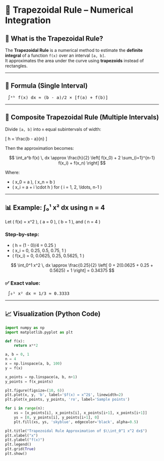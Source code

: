 # 📐 Trapezoidal Rule – Numerical Integration

## 🧮 What is the Trapezoidal Rule?

The **Trapezoidal Rule** is a numerical method to estimate the **definite integral** of a function `f(x)` over an interval `[a, b]`.  
It approximates the area under the curve using **trapezoids** instead of rectangles.

---

## 🔢 Formula (Single Interval)

<pre> ∫ᵃᵇ f(x) dx ≈ (b - a)/2 × [f(a) + f(b)] </pre>
---

## 🧠 Composite Trapezoidal Rule (Multiple Intervals)

Divide `[a, b]` into `n` equal subintervals of width:

\[
h = \frac{b - a}{n}
\]

Then the approximation becomes:

$$
\int_a^b f(x) \, dx \approx \frac{h}{2} \left[ f(x_0) + 2 \sum_{i=1}^{n-1} f(x_i) + f(x_n) \right]
$$


Where:
- \( x_0 = a \), \( x_n = b \)  
- \( x_i = a + i \cdot h \) for \( i = 1, 2, \ldots, n-1 \)


---

## 📊 Example: ∫₀¹ x² dx using n = 4

Let \( f(x) = x^2 \), \( a = 0 \), \( b = 1 \), and \( n = 4 \)

### Step-by-step:

- \( h = (1 - 0)/4 = 0.25 \)
- \( x_i = 0, 0.25, 0.5, 0.75, 1 \)
- \( f(x_i) = 0, 0.0625, 0.25, 0.5625, 1 \)

$$
\int_0^1 x^2 \, dx \approx \frac{0.25}{2} \left[ 0 + 2(0.0625 + 0.25 + 0.5625) + 1 \right] = 0.34375
$$


### ✅ Exact value:

<pre> ∫₀¹ x² dx = 1/3 ≈ 0.3333 </pre>
---

## 📈 Visualization (Python Code)

```python
import numpy as np
import matplotlib.pyplot as plt

def f(x):
    return x**2

a, b = 0, 1
n = 4
x = np.linspace(a, b, 100)
y = f(x)

x_points = np.linspace(a, b, n+1)
y_points = f(x_points)

plt.figure(figsize=(10, 6))
plt.plot(x, y, 'b', label='$f(x) = x^2$', linewidth=2)
plt.plot(x_points, y_points, 'ro', label='Sample points')

for i in range(n):
    xs = [x_points[i], x_points[i], x_points[i+1], x_points[i+1]]
    ys = [0, y_points[i], y_points[i+1], 0]
    plt.fill(xs, ys, 'skyblue', edgecolor='black', alpha=0.5)

plt.title("Trapezoidal Rule Approximation of $\\int_0^1 x^2 dx$")
plt.xlabel("x")
plt.ylabel("f(x)")
plt.legend()
plt.grid(True)
plt.show()
